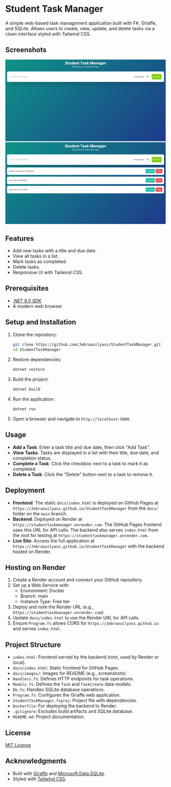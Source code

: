 # Student Task Manager

A simple web-based task management application built with F#, Giraffe, and SQLite. Allows users to create, view, update, and delete tasks via a clean interface styled with Tailwind CSS.

## Screenshots
![Task Manager UI](images/screenshot1.PNG)
![Adding a Task](images/screenshot2.png)

## Features
- Add new tasks with a title and due date.
- View all tasks in a list.
- Mark tasks as completed.
- Delete tasks.
- Responsive UI with Tailwind CSS.

## Prerequisites
- [.NET 8.0 SDK](https://dotnet.microsoft.com/download/dotnet/8.0)
- A modern web browser

## Setup and Installation
1. Clone the repository:
   ```bash
   git clone https://github.com/Jebraouilyass/StudentTaskManager.git
   cd StudentTaskManager
   ```
2. Restore dependencies:
   ```bash
   dotnet restore
   ```
3. Build the project:
   ```bash
   dotnet build
   ```
4. Run the application:
   ```bash
   dotnet run
   ```
5. Open a browser and navigate to `http://localhost:5000`.

## Usage
- **Add a Task**: Enter a task title and due date, then click "Add Task".
- **View Tasks**: Tasks are displayed in a list with their title, due date, and completion status.
- **Complete a Task**: Click the checkbox next to a task to mark it as completed.
- **Delete a Task**: Click the "Delete" button next to a task to remove it.

## Deployment
- **Frontend**: The static `docs/index.html` is deployed on GitHub Pages at `https://Jebraouilyass.github.io/StudentTaskManager` from the `docs/` folder on the `main` branch.
- **Backend**: Deployed on Render at `https://studenttaskmanager.onrender.com`. The GitHub Pages frontend uses this URL for API calls. The backend also serves `index.html` from the root for testing at `https://studenttaskmanager.onrender.com`.
- **Live Site**: Access the full application at `https://Jebraouilyass.github.io/StudentTaskManager` with the backend hosted on Render.

## Hosting on Render
1. Create a Render account and connect your GitHub repository.
2. Set up a Web Service with:
   - Environment: Docker
   - Branch: main
   - Instance Type: Free tier
3. Deploy and note the Render URL (e.g., `https://studenttaskmanager.onrender.com`).
4. Update `docs/index.html` to use the Render URL for API calls.
5. Ensure `Program.fs` allows CORS for `https://Jebraouilyass.github.io` and serves `index.html`.

## Project Structure
- `index.html`: Frontend served by the backend (root, used by Render or local).
- `docs/index.html`: Static frontend for GitHub Pages.
- `docs/images/`: Images for README (e.g., screenshots).
- `Handlers.fs`: Defines HTTP endpoints for task operations.
- `Models.fs`: Defines the `Task` and `TaskCreate` data models.
- `Db.fs`: Handles SQLite database operations.
- `Program.fs`: Configures the Giraffe web application.
- `StudentTaskManager.fsproj`: Project file with dependencies.
- `Dockerfile`: For deploying the backend to Render.
- `.gitignore`: Excludes build artifacts and SQLite database.
- `README.md`: Project documentation.

## License
[MIT License](LICENSE)

## Acknowledgments
- Built with [Giraffe](https://github.com/giraffe-fsharp/Giraffe) and [Microsoft.Data.SQLite](https://www.nuget.org/packages/Microsoft.Data.SQLite).
- Styled with [Tailwind CSS](https://tailwindcss.com).